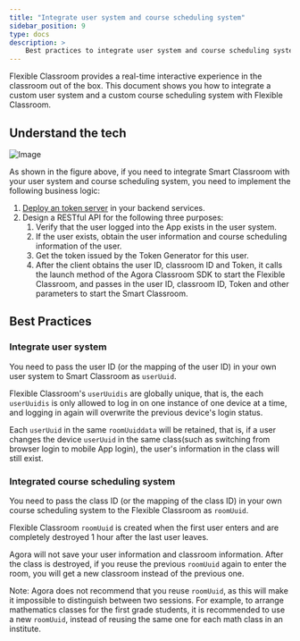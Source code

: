 ```yaml
---
title: "Integrate user system and course scheduling system"
sidebar_position: 9
type: docs
description: >
    Best practices to integrate user system and course scheduling system in Flexible Classroom
---
```


Flexible Classroom provides a real-time interactive experience in the classroom out of the box. This document shows you how to integrate a custom user system and a custom course scheduling system with Flexible Classroom.

## Understand the tech

![Image](/images/flexible-classroom/integrate-systems-flexible-classroom.png)

As shown in the figure above, if you need to integrate Smart Classroom with your user system and course scheduling system, you need to implement the following business logic:

1. [Deploy an <Vg k="SIG"/> token server](/signaling/develop/authentication-workflow) in your backend services.
1. Design a RESTful API for the following three purposes:
    1. Verify that the user logged into the App exists in the user system.
    1. If the user exists, obtain the user information and course scheduling information of the user.
    1. Get the <Vg k="SIG"/> token issued by the <Vg k="SIG"/> Token Generator for this user.
    1. After the client obtains the user ID, classroom ID and <Vg k="SIG"/> Token, it calls the launch method of the Agora Classroom SDK to start the Flexible Classroom, and passes in the user ID, classroom ID, <Vg k="SIG"/> Token and other parameters to start the Smart Classroom.

## Best Practices

### Integrate user system

You need to pass the user ID (or the mapping of the user ID) in your own user system to Smart Classroom as `userUuid`.

Flexible Classroom's `userUuidis` are globally unique, that is, the each `userUuidis` is only allowed to log in on one instance of one device at a time, and logging in again will overwrite the previous device's login status.

Each `userUuid` in the same `roomUuiddata` will be retained, that is, if a user changes the device `userUuid` in the same class(such as switching from browser login to mobile App login), the user's information in the class will still exist.

### Integrated course scheduling system

You need to pass the class ID (or the mapping of the class ID) in your own course scheduling system to the Flexible Classroom as `roomUuid`.

Flexible Classroom `roomUuid` is created when the first user enters and are completely destroyed 1 hour after the last user leaves.

Agora will not save your user information and classroom information. After the class is destroyed, if you reuse the previous `roomUuid` again to enter the room, you will get a  new classroom instead of the previous one.

Note: Agora does not recommend that you reuse `roomUuid`, as this will make it impossible to distinguish between two sessions. For example, to arrange mathematics classes for the first grade students, it is recommended to use a new `roomUuid`, instead of reusing the same one for each math class in an institute.
